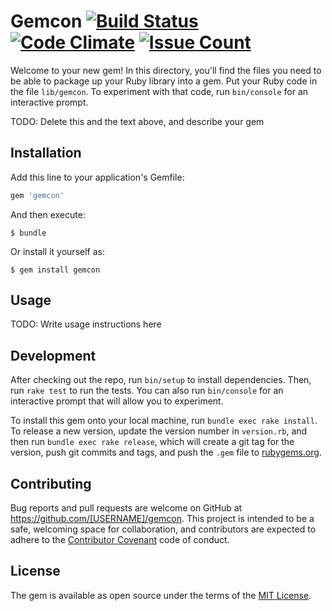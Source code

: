 # Gemcon [![Build Status](https://travis-ci.org/opodartho/gemcon.svg?branch=master)](https://travis-ci.org/opodartho/gemcon) [![Code Climate](https://codeclimate.com/github/opodartho/gemcon/badges/gpa.svg)](https://codeclimate.com/github/opodartho/gemcon) [![Issue Count](https://codeclimate.com/github/opodartho/gemcon/badges/issue_count.svg)](https://codeclimate.com/github/opodartho/gemcon)

Welcome to your new gem! In this directory, you'll find the files you need to be able to package up your Ruby library into a gem. Put your Ruby code in the file `lib/gemcon`. To experiment with that code, run `bin/console` for an interactive prompt.

TODO: Delete this and the text above, and describe your gem

## Installation

Add this line to your application's Gemfile:

```ruby
gem 'gemcon'
```

And then execute:

    $ bundle

Or install it yourself as:

    $ gem install gemcon

## Usage

TODO: Write usage instructions here

## Development

After checking out the repo, run `bin/setup` to install dependencies. Then, run `rake test` to run the tests. You can also run `bin/console` for an interactive prompt that will allow you to experiment.

To install this gem onto your local machine, run `bundle exec rake install`. To release a new version, update the version number in `version.rb`, and then run `bundle exec rake release`, which will create a git tag for the version, push git commits and tags, and push the `.gem` file to [rubygems.org](https://rubygems.org).

## Contributing

Bug reports and pull requests are welcome on GitHub at https://github.com/[USERNAME]/gemcon. This project is intended to be a safe, welcoming space for collaboration, and contributors are expected to adhere to the [Contributor Covenant](http://contributor-covenant.org) code of conduct.


## License

The gem is available as open source under the terms of the [MIT License](http://opensource.org/licenses/MIT).

